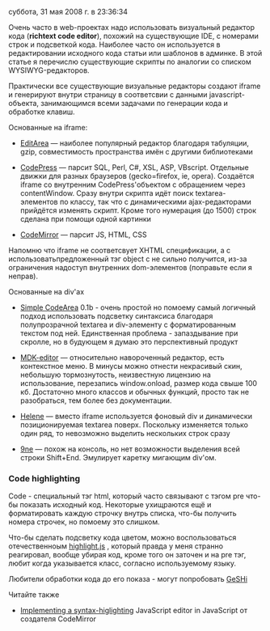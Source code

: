 суббота, 31 мая 2008 г. в 23:36:34

Очень часто в web-проектах надо использовать визуальный редактор кода (**richtext code editor**), похожий на существующие IDE, с номерами строк и подсветкой кода. Наиболее часто он используется в редактировании исходного кода статьи или шаблонов в админке. В этой статье я перечислю существующие скрипты по аналогии со списком WYSIWYG-редакторов.

Практически все существующие визуальные редакторы создают iframe и генерируют внутри страницу в соответсвии с данными javascript-объекта, занимающимся всеми задачами по генерации кода и обработке клавиш.

Основанные на iframe:

- [EditArea](http://www.cdolivet.net/editarea/) — наиболее популярный редактор благодаря табуляции, gzip, совместимость пространства имён с другими библиотеками
- [CodePress](http://codepress.org/about.php) — парсит SQL, Perl, C#, XSL, ASP, VBscript. Отдельные движки для разных браузеров (gecko=firefox, ie, opera). Создаётся iframe со внутренним CodePress'объектом с обращением через contentWindow. Сразу внутри скрипта идёт поиск textarea-элементов по классу, так что с динамическими ajax-редакторами прийдётся изменять скрипт. Кроме того нумерация (до 1500) строк сделана при помощи одной картинки  
    
- [CodeMirror](http://marijn.haverbeke.nl/codemirror/jstest.html) — парсит JS, HTML, CSS

Напомню что iframe не соответсвует XHTML спецификации, а с использоватьпредложенный тэг object с не сильно получится, из-за ограничения надоступ внутренних dom-элементов (поправьте если я неправ).

Основанные на div'ах

- [Simple CodeArea](http://los.php5.cz/simple-codearea/) 0.1b - очень простой но помоему самый логичный подход использовать подсветку синтаксиса благодаря полупрозрачной textarea и div-элементу с форматированным текстом под ней. Единственная проблема - запаздывание при скролле, но в будующем я думаю это перспективный продукт
- [MDK-editor](http://www.mdk-photo.com/editor/) — относительно навороченный редактор, есть контекстное меню. В минусы можно отнести некрасивый скин, небольшую тормознутость, неизвестную лицензию на использование, перезапись window.onload, размер кода свыше 100 кб. Достаточно много классов и обычных функций, просто так не разобраться, тем более без документации.  
    
- [Helene](http://helene.muze.nl/ariadne/loader.php/helene/) — вместо iframe используется фоновый div и динамически позиционируемая textarea поверх. Поскольку изменяется только один ряд, то невозможно выделить нескольких строк сразу
- [9ne](http://robrohan.com/projects/9ne/) — похож на консоль, но нет возможности выделения всей строки Shift+End. Эмулирует каретку мигающим div'ом.

### Code highlighting

Code - специальный тэг html, который часто связывают с тэгом pre что-бы показать исходный код. Некоторые ухищраются ещё и форматировать каждую строчку внутрь списка, что-бы получить номера строчек, но помоему это слишком.

Что-бы сделать подсветку кода цветом, можно воспользоваться отечественноым [highlight.js](http://softwaremaniacs.org/soft/highlight/) , который правда у меня странно реагировал, вообще убирая код, кроме того он заточен и на pre тэг, любит когда указывается класс, согласно используемому языку.

Любители обработки кода до его показа - могут попробовать [GeSHi](http://qbnz.com/highlighter/)

Читайте также

- [Implementing a syntax-higlighting](http://marijn.haverbeke.nl/codemirror/story.html) JavaScript editor in JavaScript от создателя CodeMirror